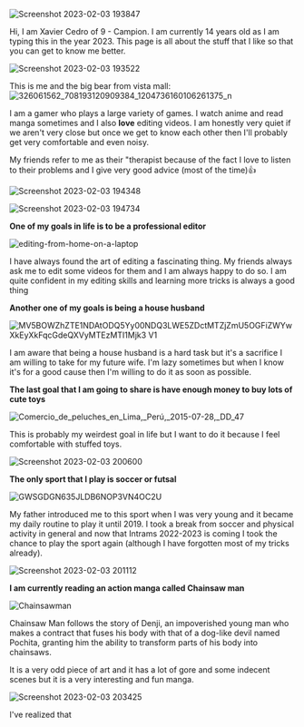 ![Screenshot 2023-02-03 193847](https://user-images.githubusercontent.com/122416352/216594351-653f252d-d1df-4029-86ea-fde31eca0d0a.png)


Hi, I am Xavier Cedro of 9 - Campion. I am currently 14 years old as I am typing this in the year 2023. This page is all about the stuff that I like so that you can get to know me better. 

![Screenshot 2023-02-03 193522](https://user-images.githubusercontent.com/122416352/216593782-d2c8aa36-6b28-458f-85a1-2216d66cf301.png)

This is me and the big bear from vista mall:
![326061562_708193120909384_1204736160106261375_n](https://user-images.githubusercontent.com/122416352/216592584-8e6c385b-6e74-4e50-a02a-8491db97909e.jpg)

I am a gamer who plays a large variety of games. I watch anime and read manga sometimes and I also **love** editing videos. 
I am honestly very quiet if we aren't very close but once we get to know each other then I'll probably get very comfortable and even noisy.


My friends refer to me as their "therapist because of the fact I love to listen to their problems and I give very good advice (most of the time)👍

![Screenshot 2023-02-03 194348](https://user-images.githubusercontent.com/122416352/216595236-08f6852c-a1e7-47e4-8ffe-0c7cf3f51e14.png)


![Screenshot 2023-02-03 194734](https://user-images.githubusercontent.com/122416352/216595895-4a2d02cd-7e27-4e56-a756-49be6605a3e5.png)


**One of my goals in life is to be a professional editor**

![editing-from-home-on-a-laptop](https://user-images.githubusercontent.com/122416352/216596378-b9d5fc4b-531a-476c-851e-aee2bc1b3e1d.jpg)

I have always found the art of editing a fascinating thing. My friends always ask me to edit some videos for them and I am always happy to do so. I am quite confident in my editing skills and learning more tricks is always a good thing


**Another one of my goals is being a house husband**

![MV5BOWZhZTE1NDAtODQ5Yy00NDQ3LWE5ZDctMTZjZmU5OGFiZWYwXkEyXkFqcGdeQXVyMTEzMTI1Mjk3 _V1_](https://user-images.githubusercontent.com/122416352/216597465-6239a9f8-6fa9-4706-b293-6b253c7ee44d.jpg)

I am aware that being a house husband is a hard task but it's a sacrifice I am willing to take for my future wife. I'm lazy sometimes but when I know it's for a good cause then I'm willing to do it as soon as possible.


**The last goal that I am going to share is have enough money to buy lots of cute toys**

![Comercio_de_peluches_en_Lima,_Perú,_2015-07-28,_DD_47](https://user-images.githubusercontent.com/122416352/216599174-94c571ea-1a11-4add-8187-1e68b94a182c.JPG)

This is probably my weirdest goal in life but I want to do it because I feel comfortable with stuffed toys.

![Screenshot 2023-02-03 200600](https://user-images.githubusercontent.com/122416352/216599680-af7175af-f722-4186-83a7-c847d8e20f92.png)


**The only sport that I play is soccer or futsal**

![GWSGDGN635JLDB6NOP3VN4OC2U](https://user-images.githubusercontent.com/122416352/216600041-dc7751a9-7cc5-4951-868c-3462dad8eb9d.jpg)

My father introduced me to this sport when I was very young and it became my daily routine to play it until 2019. I took a break from soccer and physical activity in general and now that Intrams 2022-2023 is coming I took the chance to play the sport again (although I have forgotten most of my tricks already).


![Screenshot 2023-02-03 201112](https://user-images.githubusercontent.com/122416352/216600704-ab374816-8e79-4715-b710-3884f4d7c7c2.png)

**I am currently reading an action manga called Chainsaw man**

![Chainsawman](https://user-images.githubusercontent.com/122416352/216601022-a9eb771d-d057-4990-a4bb-5ac7d83c342d.jpg)

Chainsaw Man follows the story of Denji, an impoverished young man who makes a contract that fuses his body with that of a dog-like devil named Pochita, granting him the ability to transform parts of his body into chainsaws.

It is a very odd piece of art and it has a lot of gore and some indecent scenes but it is a very interesting and fun manga.


![Screenshot 2023-02-03 203425](https://user-images.githubusercontent.com/122416352/216604948-8c9d33bf-00a6-419e-8844-c4ba84b68de9.png)

I've realized that 



















